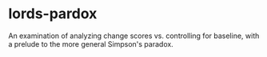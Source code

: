 # lords-pardox
An examination of analyzing change scores vs. controlling for baseline, with a prelude to the more general Simpson's paradox.
